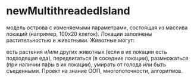 # newMultithreadedIsland
 модель острова с изменяемыми параметрами, состоящая из массива локаций (например, 100х20 клеток). Локации заполнены растительностью и животными. Животные могут:

есть растения и/или других животных (если в их локации есть подходящая еда),
передвигаться (в соседние локации),
размножаться (при наличии пары в их локации),
умирать от голода или быть съеденными.
Проект на знание ООП, многопоточности, алгоритмов.
